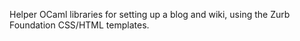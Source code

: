 Helper OCaml libraries for setting up a blog and wiki, using
the Zurb Foundation CSS/HTML templates.
